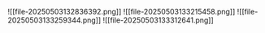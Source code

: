 
 ![[file-20250503132836392.png]]
 ![[file-20250503133215458.png]]
 ![[file-20250503133259344.png]]
 ![[file-20250503133312641.png]]
 